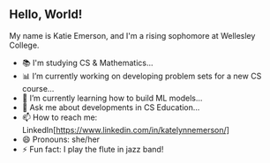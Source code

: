 ## Hello, World!
My name is Katie Emerson, and I'm a rising sophomore at Wellesley College.

- 📚 I'm studying CS & Mathematics...
- 📊 I’m currently working on developing problem sets for a new CS course...
- 🌱 I’m currently learning how to build ML models...
- 💬 Ask me about developments in CS Education...
- 📫 How to reach me: LinkedIn[https://www.linkedin.com/in/katelynnemerson/]
- 😄 Pronouns: she/her
- ⚡ Fun fact: I play the flute in jazz band!
